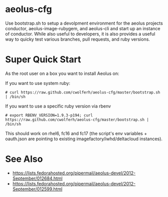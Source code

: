 aeolus-cfg
==========

Use bootstrap.sh to setup a devolpment environment for the aeolus
projects conductor, aeolus-image-rubygem, and aeolus-cli and start up
an instance of conductor.  While also useful to developers, it is also
provides a useful way to quicky test various branches, pull requests,
and ruby versions.

# Super Quick Start

As the root user on a box you want to install Aeolus on:

  If you want to use system ruby:

    # curl https://raw.github.com/cwolferh/aeolus-cfg/master/bootstrap.sh | /bin/sh

  If you want to use a specific ruby version via rbenv
    
    # export RBENV_VERSION=1.9.3-p194; curl https://raw.github.com/cwolferh/aeolus-cfg/master/bootstrap.sh | /bin/sh

This should work on rhel6, fc16 and fc17 (the script's env variables +
oauth.json are pointing to existing imagefactory/iwhd/deltacloud
instances).

# See Also

* https://lists.fedorahosted.org/pipermail/aeolus-devel/2012-September/012684.html
* https://lists.fedorahosted.org/pipermail/aeolus-devel/2012-September/012599.html
